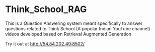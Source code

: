 # Think_School_RAG
This is a Question Answering system meant specifically to answer questions related to Think School (A popular Indian YouTube channel) videos developed based on Retrieval Augmented Generation

Try it out at http://54.84.202.49:8502/
